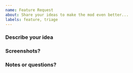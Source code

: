 ```yaml
---
name: Feature Request
about: Share your ideas to make the mod even better...
labels: feature, triage
---
```


### Describe your idea



### Screenshots?

<!-- You can paste an image, or drag an image file, or paste URLs to images -->
<!-- How to take screenshots? See: https://bit.ly/2Kc8owO -->



### Notes or questions?

